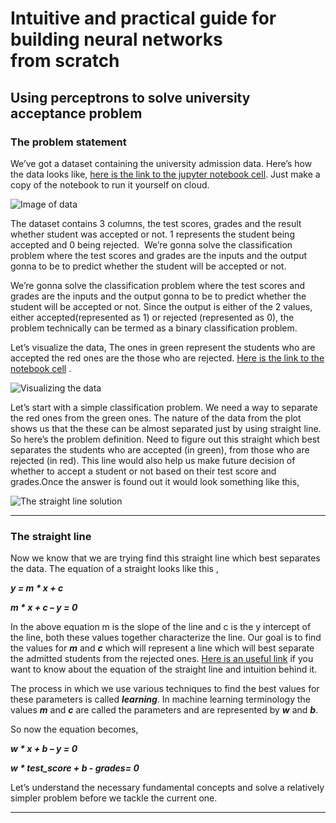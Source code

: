 # Intuitive and practical guide for building neural networks  from scratch
## Using perceptrons to solve university acceptance problem


### The problem statement 

We’ve got a dataset containing the university admission data. Here’s how the data looks like, [here is the link to the jupyter notebook cell](https://colab.research.google.com/notebook#fileId=1_u0KMavhqmyTsLCIce0ay7J9Aao-vE-H&scrollTo=AZIc9bRMc35B&line=3&uniqifier=1). Just make a copy of the notebook to run it yourself on cloud.

![Image of data](../images/data_sample.png)

The dataset contains 3 columns, the test scores, grades and the result whether student was accepted or not. 1 represents the student being accepted and 0 being rejected. 
We’re gonna solve the classification problem where the test scores and grades are the inputs and the output gonna to be to predict whether the student will be accepted or not.

We’re gonna solve the classification problem where the test scores and grades are the inputs and the output gonna to be to predict whether the student will be accepted or not. Since the output is either of the 2 values, either accepted(represented as 1) or rejected (represented as 0), the problem technically can be termed as a binary classification problem.

Let’s visualize the data, The ones in green represent the students who are accepted the red ones are the those who are rejected. [Here is the link to the notebook cell](https://colab.research.google.com/notebook#fileId=1_u0KMavhqmyTsLCIce0ay7J9Aao-vE-H&scrollTo=IUpLCfvEw7kP&line=21&uniqifier=1) .

![Visualizing the data](../images/plot_data.png)

Let’s start with a simple classification problem. We need a way to separate the red ones from the green ones. The nature of the data from the plot shows us that the these can be almost separated just by using straight line. So here’s the problem definition. Need to figure out this straight which best separates the students who are accepted (in green), from those who are rejected (in red). This line would also help us make future decision of whether to accept a student or not based on their test score and grades.Once the answer is found out it would look something like this,

![The straight line solution](../images/plot_good.png)

---

### The straight line 
Now we know that we are trying find this straight line which best separates the data. The equation of a straight looks like this ,

<em><strong> y = m * x + c</em></strong>

<em><strong> m * x + c – y = 0 </em></strong>

In the above equation m is the slope of the line and c is the y intercept of the line, both these values together characterize the line. Our goal is to find the values for <em><strong>m</em></strong> and <em><strong>c</em></strong> which will represent a line which will best separate the admitted students from the rejected ones. [Here is an useful link](https://www.mathsisfun.com/equation_of_line.html) if you want to know about the equation of the straight line and intuition behind it.

The process in which we use various techniques to find the best values for these parameters is called <em><strong>learning</em></strong>. In machine learning terminology the values <em><strong>m</em></strong> and <em><strong>c</em></strong> are called the parameters and are represented by <em><strong>w</em></strong> and <em><strong>b</em></strong>.

So now the equation becomes,

<em><strong>w * x + b – y = 0</em></strong>

<em><strong>w * test_score + b - grades= 0</em></strong>

Let’s understand the necessary fundamental concepts and solve a relatively simpler problem before we tackle the current one.

---

